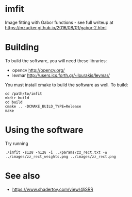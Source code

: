 imfit
======
Image fitting with Gabor functions - see full writeup at <https://mzucker.github.io/2016/08/01/gabor-2.html>

Building
========

To build the software, you will need these libraries:
 
  - opencv <http://opencv.org/>
  - levmar <http://users.ics.forth.gr/~lourakis/levmar/>
  
You must install cmake to build the software as well.  To build:

    cd /path/to/imfit
    mkdir build
    cd build
    cmake .. -DCMAKE_BUILD_TYPE=Release
    make

Using the software
==================

Try running 

    ./imfit -s128 -n128 -i ../params/zz_rect.txt -w ../images/zz_rect_weights.png ../images/zz_rect.png 

See also
========

  - <https://www.shadertoy.com/view/4ljSRR>
